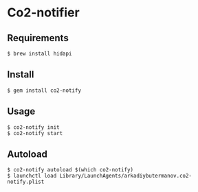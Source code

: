 # Co2-notifier

## Requirements

    $ brew install hidapi

## Install

    $ gem install co2-notify

## Usage

    $ co2-notify init
    $ co2-notify start

## Autoload

    $ co2-notify autoload $(which co2-notify)
    $ launchctl load Library/LaunchAgents/arkadiybutermanov.co2-notify.plist
